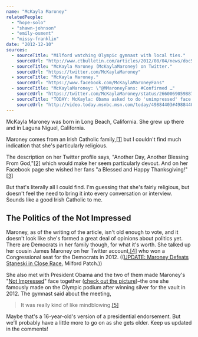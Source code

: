 ```yaml
---
name: "McKayla Maroney"
relatedPeople:
  - "hope-solo"
  - "shawn-johnson"
  - "emily-osment"
  - "missy-franklin"
date: "2012-12-10"
sources:
  - sourceTitle: "Milford watching Olympic gymnast with local ties."
    sourceUrl: "http://www.ctbulletin.com/articles/2012/08/04/news/doc5014a200daaef465561523.txt"
  - sourceTitle: "McKayla Maroney (McKaylaMaroney) on Twitter."
    sourceUrl: "https://twitter.com/McKaylaMaroney"
  - sourceTitle: "McKayla Maroney."
    sourceUrl: "https://www.facebook.com/McKaylaMaroneyFans"
  - sourceTitle: "McKaylaMaroney: \"@MMaroneyFans: #Confirmed …"
    sourceUrl: "https://twitter.com/McKaylaMaroney/status/266006905988722689"
  - sourceTitle: "TODAY: McKayla: Obama asked to do 'unimpressed' face."
    sourceUrl: "http://video.today.msnbc.msn.com/today/49884403#49884403"
---
```


McKayla Maroney was born in Long Beach, California. She grew up there and in Laguna Niguel, California.

Maroney comes from an Irish Catholic family,<a class="source-citation" href="http://www.ctbulletin.com/articles/2012/08/04/news/doc5014a200daaef465561523.txt" title="Milford watching Olympic gymnast with local ties.">[1]</a> but I couldn't find much indication that she's particularly religious.

The description on her Twitter profile says, "Another Day, Another Blessing From God,"<a class="source-citation" href="https://twitter.com/McKaylaMaroney" title="McKayla Maroney (McKaylaMaroney) on Twitter.">[2]</a> which would make her seem particularly devout. And on her Facebook page she wished her fans "a Blessed and Happy Thanksgiving!"<a class="source-citation" href="https://www.facebook.com/McKaylaMaroneyFans" title="McKayla Maroney.">[3]</a>

But that's literally all I could find. I'm guessing that she's fairly religious, but doesn't feel the need to bring it into every conversation or interview. Sounds like a good Irish Catholic to me.


## The Politics of the Not Impressed

Maroney, as of the writing of the article, isn't old enough to vote, and it doesn't look like she's formed a great deal of opinions about politics yet. There are Democrats in her family though, for what it's worth. She talked up her cousin James Maroney on her Twitter account,<a class="source-citation" href="https://twitter.com/McKaylaMaroney/status/266006905988722689" title="McKaylaMaroney: &quot;@MMaroneyFans: #Confirmed …">[4]</a> who won a Congressional seat for the Democrats in 2012. (([UPDATE: Maroney Defeats Staneski in Close Race.](http://milford.patch.com/articles/maroney-staneski-face-off-in-119th-district) Milford Patch.))

She also met with President Obama and the two of them made Maroney's "[Not Impressed](http://news.yahoo.com/year-in-review-2012-most-viral-photos-mckayla-maroney-005945704.html;_ylt=As6G0CibeEZsyO5Y4kkYTE5DU19H;_ylu=X3oDMTRwZzMxbHY4BG1pdAMyMDEyIFlJUiBWaXJhbCBQaG90byBDYXJvdXNlbARwa2cDMzc3NGNhMTYtZWI5Ny0zYWI3LWI0NzYtNWE3OTEzYzRiOGVlBHBvcwMxBHNlYwNNZWRpYUJDYXJvdXNlbE1peGVkTFBDQVRlbXAEdmVyAzFiMDM5MjMzLTNmM2QtMTFlMi1iZmRhLWFiOTk4Y2UyYTI0NQ--;_ylg=X3oDMTJqNDg5amVyBGludGwDdXMEbGFuZwNlbi11cwRwc3RhaWQDOGUxODdlNjEtYTlmYi0zYzFiLTllMTQtYWMxMTQzNTliMTk1BHBzdGNhdAMEcHQDc3RvcnlwYWdl;_ylv=3)" face together ([check out the picture](http://www.cbsnews.com/8301-400_162-57551503/mckayla-maroney-obama-not-impressed-photo-spreads-fast/))–the one she famously made on the Olympic podium after winning silver for the vault in 2012. The gymnast said about the meeting,

>It was really kind of like mindblowing.<a class="source-citation" href="http://video.today.msnbc.msn.com/today/49884403#49884403" title="TODAY: McKayla: Obama asked to do &apos;unimpressed&apos; face.">[5]</a>

Maybe that's a 16-year-old's version of a presidential endorsement. But we'll probably have a little more to go on as she gets older. Keep us updated in the comments!